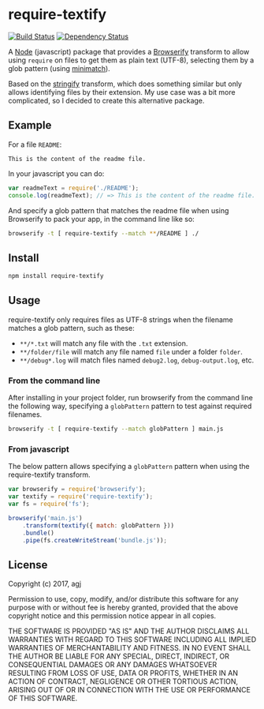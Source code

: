 
require-textify
===============

[![Build Status](https://travis-ci.org/agj/require-textify.svg?branch=master)](https://travis-ci.org/agj/require-textify)
[![Dependency Status](https://david-dm.org/agj/require-textify.svg)](https://david-dm.org/agj/require-textify)

A [Node][node] (javascript) package that provides a [Browserify][browserify] transform to allow using `require` on files to get them as plain text (UTF-8), selecting them by a glob pattern (using [minimatch][minimatch]).

Based on the [stringify][stringify] transform, which does something similar but only allows identifying files by their extension. My use case was a bit more complicated, so I decided to create this alternative package.

[node]: https://nodejs.org/
[browserify]: http://browserify.org/
[minimatch]: https://github.com/isaacs/minimatch
[stringify]: https://github.com/JohnPostlethwait/stringify


## Example

For a file `README`:

```
This is the content of the readme file.
```

In your javascript you can do:

```js
var readmeText = require('./README');
console.log(readmeText); // => This is the content of the readme file.
```

And specify a glob pattern that matches the readme file when using Browserify to pack your app, in the command line like so:

```sh
browserify -t [ require-textify --match **/README ] ./
```


## Install

```sh
npm install require-textify
```


## Usage

require-textify only requires files as UTF-8 strings when the filename matches a glob pattern, such as these:

* `**/*.txt` will match any file with the `.txt` extension.
* `**/folder/file` will match any file named `file` under a folder `folder`.
* `**/debug*.log` will match files named `debug2.log`, `debug-output.log`, etc.

### From the command line

After installing in your project folder, run browserify from the command line the following way, specifying a `globPattern` pattern to test against required filenames.

```sh
browserify -t [ require-textify --match globPattern ] main.js
```

### From javascript

The below pattern allows specifying a `globPattern` pattern when using the require-textify transform.

```js
var browserify = require('browserify');
var textify = require('require-textify');
var fs = require('fs');

browserify('main.js')
    .transform(textify({ match: globPattern }))
    .bundle()
    .pipe(fs.createWriteStream('bundle.js'));
```


## License

Copyright (c) 2017, agj

Permission to use, copy, modify, and/or distribute this software for any purpose with or without fee is hereby granted, provided that the above copyright notice and this permission notice appear in all copies.

THE SOFTWARE IS PROVIDED "AS IS" AND THE AUTHOR DISCLAIMS ALL WARRANTIES WITH REGARD TO THIS SOFTWARE INCLUDING ALL IMPLIED WARRANTIES OF MERCHANTABILITY AND FITNESS. IN NO EVENT SHALL THE AUTHOR BE LIABLE FOR ANY SPECIAL, DIRECT, INDIRECT, OR CONSEQUENTIAL DAMAGES OR ANY DAMAGES WHATSOEVER RESULTING FROM LOSS OF USE, DATA OR PROFITS, WHETHER IN AN ACTION OF CONTRACT, NEGLIGENCE OR OTHER TORTIOUS ACTION, ARISING OUT OF OR IN CONNECTION WITH THE USE OR PERFORMANCE OF THIS SOFTWARE.

